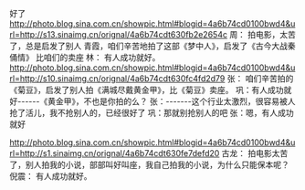 好了
http://photo.blog.sina.com.cn/showpic.html#blogid=4a6b74cd0100bwd4&url=http://s13.sinaimg.cn/orignal/4a6b74cdt630fb2e2654c
周：
拍电影，太苦了，总是启发了别人
青霞，咱们辛苦地拍了这部《梦中人》，启发了《古今大战秦俑情》
比咱们的卖座
林：
有人成功就好。
http://photo.blog.sina.com.cn/showpic.html#blogid=4a6b74cd0100bwd4&url=http://s10.sinaimg.cn/orignal/4a6b74cdt630fc4fd2d79
张：
咱们辛苦拍的《菊豆》，启发了别人拍《满城尽戴黄金甲》，比《菊豆》卖座。
巩：有人成功就好------《黄金甲》，不也是你拍的么？
张：-------这个行业太激烈，很容易被人抢了活儿，我不抢别人的，已经很好了
巩：那就别抢别人的吧
张：嗯，有人成功就好
 
http://photo.blog.sina.com.cn/showpic.html#blogid=4a6b74cd0100bwd4&url=http://s1.sinaimg.cn/orignal/4a6b74cdt630fe7defd20
古龙：
拍电影太苦了，别人拍我的小说，部部叫好叫座，我自己拍我的小说，为什么只能保本呢？
倪震：
有人成功就好。
 
 
